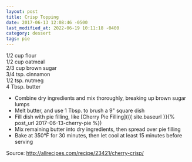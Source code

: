 ```yaml
---
layout: post
title: Crisp Topping
date: 2017-06-13 12:08:46 -0500
last_modified_at: 2022-06-19 10:11:18 -0400
category: dessert
tags: pie
---
```

1/2 cup flour  
1/2 cup oatmeal  
2/3 cup brown sugar  
3/4 tsp. cinnamon  
1/2 tsp. nutmeg  
4 Tbsp. butter  
* Combine dry ingredients and mix thoroughly, breaking up brown sugar lumps
* Melt butter, and use 1 Tbsp. to brush a 9" square dish
* Fill dish with pie filling, like [Cherry Pie Filling]({{ site.baseurl }}{% post_url 2017-06-13-cherry-pie %})
* Mix remaining butter into dry ingredients, then spread over pie filling
* Bake at 350°F for 30 minutes, then let cool at least 15 minutes before serving

Source: <http://allrecipes.com/recipe/23421/cherry-crisp/>
